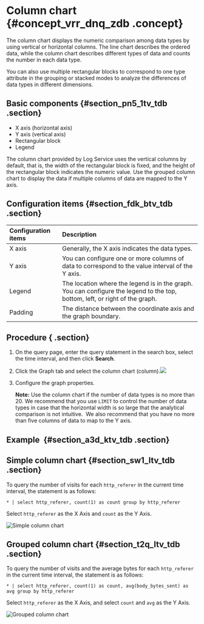 # Column chart {#concept_vrr_dnq_zdb .concept}

The column chart displays the numeric comparison among data types by using vertical or horizontal columns. The line chart describes the ordered data, while the column chart describes different types of data and counts the number in each data type.

You can also use multiple rectangular blocks to correspond to one type attribute in the grouping or stacked modes to analyze the differences of data types in different dimensions.

## Basic components {#section_pn5_1tv_tdb .section}

-   X axis \(horizontal axis\)
-   Y axis \(vertical axis\)
-   Rectangular block
-   Legend

The column chart provided by Log Service uses the vertical columns by default, that is, the width of the rectangular block is fixed, and the height of the rectangular block indicates the numeric value. Use the grouped column chart to display the data if multiple columns of data are mapped to the Y axis.

## Configuration items {#section_fdk_btv_tdb .section}

|Configuration items|Description |
|:------------------|:-----------|
|X axis|Generally, the X axis indicates the data types.|
|Y axis|You can configure one or more columns of data to correspond to the value interval of the Y axis.|
|Legend|The location where the legend is in the graph. You can configure the legend to the top, bottom, left, or right of the graph.|
|Padding|The distance between the coordinate axis and the graph boundary.|

## Procedure { .section}

1.  On the query page, enter the query statement in the search box, select the time interval, and then click **Search**.
2.  Click the Graph tab and select the column chart \(column\).![](https://cdn.yuque.com/lark/2018/png/60648/1523174359779-5f8165bb-f26f-40f1-8a13-a153ea3229eb.png) 
3.  Configure the graph properties.

    **Note:** Use the column chart if the number of data types is no more than 20. We recommend that you use `LIMIT` to control the number of data types in case that the horizontal width is so large that the analytical comparison is not intuitive.  We also recommend that you have no more than five columns of data to map to the Y axis.


## Example  {#section_a3d_ktv_tdb .section}

## Simple column chart {#section_sw1_ltv_tdb .section}

To query the number of visits for each `http_referer` in the current time interval, the statement is as follows:

```
* | select http_referer, count(1) as count group by http_referer
```

Select `http_referer` as the X Axis and `count` as the Y Axis.

![](images/5713_en-US.png "Simple column chart")

## Grouped column chart {#section_t2q_ltv_tdb .section}

To query the number of visits and the average bytes for each `http_referer` in the current time interval, the statement is as follows:

```
* | select http_referer, count(1) as count, avg(body_bytes_sent) as avg group by http_referer
```

Select `http_referer` as the X Axis, and select `count` and `avg` as the Y Axis.

![](images/5714_en-US.png "Grouped column chart")

